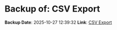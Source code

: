# Backup of: CSV Export

**Backup Date**: 2025-10-27 12:39:32
**Link**: [CSV Export](https://przemienniki.eu/eksport-danych/csv/)
